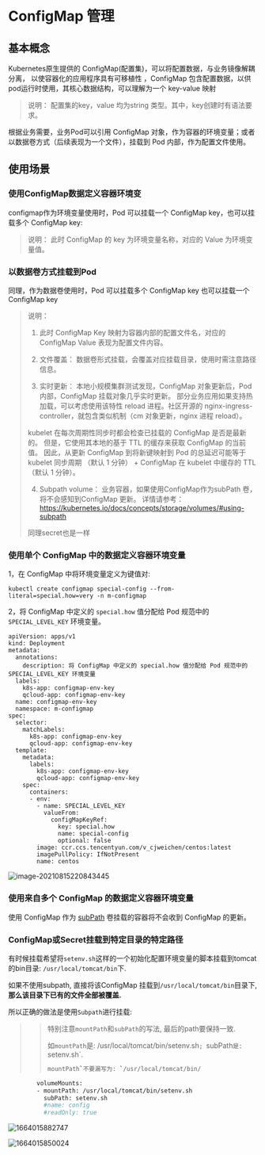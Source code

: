 # ConfigMap 管理

## 基本概念

Kubernetes原生提供的 ConfigMap(配置集)，可以将配置数据，与业务镜像解耦分离， 以使容器化的应用程序具有可移植性 ，ConfigMap 包含配置数据，以供pod运行时使用，其核心数据结构，可以理解为一个 key-value 映射

> 说明：
> 配置集的key，value 均为string 类型。其中，key创建时有语法要求。

根据业务需要，业务Pod可以引用 ConfigMap 对象，作为容器的环境变量；或者以数据卷方式（后续表现为一个文件），挂载到 Pod 内部，作为配置文件使用。

## 使用场景

### 使用ConfigMap数据定义容器环境变

configmap作为环境变量使用时，Pod 可以挂载一个 ConfigMap key，也可以挂载多个 ConfigMap key:

> 说明：
> 此时 ConfigMap 的 key 为环境变量名称，对应的 Value 为环境变量值。



### 以数据卷方式挂载到Pod

同理，作为数据卷使用时，Pod 可以挂载多个 ConfigMap key 也可以挂载一个ConfigMap key

> 说明：
>
> 1. 此时 ConfigMap Key 映射为容器内部的配置文件名，对应的 ConfigMap Value 表现为配置文件内容。
>
> 2. 文件覆盖：
> 数据卷形式挂载，会覆盖对应挂载目录，使用时需注意路径信息。
>
> 3. 实时更新：
> 本地小规模集群测试发现，ConfigMap 对象更新后，Pod 内部，ConfigMap 挂载对象几乎实时更新。
> 部分业务应用如果支持热加载，可以考虑使用该特性 reload 进程。社区开源的 nginx-ingress-controller，就包含类似机制（cm 对象更新，nginx 进程 reload）。
>
> kubelet 在每次周期性同步时都会检查已挂载的 ConfigMap 是否是最新的。 但是，它使用其本地的基于 TTL 的缓存来获取 ConfigMap 的当前值。 因此，从更新 ConfigMap 到将新键映射到 Pod 的总延迟可能等于 kubelet 同步周期 （默认 1 分钟） + ConfigMap 在 kubelet 中缓存的 TTL（默认 1 分钟）。 
>
> 4. Subpath volume：
>     业务容器，如果使用ConfigMap作为subPath 卷，将不会感知到ConfigMap 更新。
>     详情请参考：https://kubernetes.io/docs/concepts/storage/volumes/#using-subpath
>
>   同理secret也是一样





### 使用单个 ConfigMap 中的数据定义容器环境变量

1，在 ConfigMap 中将环境变量定义为键值对:

```
kubectl create configmap special-config --from-literal=special.how=very -n m-configmap 
```

2，将 ConfigMap 中定义的 `special.how` 值分配给 Pod 规范中的 `SPECIAL_LEVEL_KEY` 环境变量。

```
apiVersion: apps/v1
kind: Deployment
metadata:
  annotations:
    description: 将 ConfigMap 中定义的 special.how 值分配给 Pod 规范中的 SPECIAL_LEVEL_KEY 环境变量
  labels:
    k8s-app: configmap-env-key
    qcloud-app: configmap-env-key
  name: configmap-env-key
  namespace: m-configmap
spec:
  selector:
    matchLabels:
      k8s-app: configmap-env-key
      qcloud-app: configmap-env-key
  template:
    metadata:
      labels:
        k8s-app: configmap-env-key
        qcloud-app: configmap-env-key
    spec:
      containers:
      - env:
        - name: SPECIAL_LEVEL_KEY
          valueFrom:
            configMapKeyRef:
              key: special.how
              name: special-config
              optional: false
        image: ccr.ccs.tencentyun.com/v_cjweichen/centos:latest
        imagePullPolicy: IfNotPresent
        name: centos
```

![image-20210815220843445](https://chen1900s-1257020962.cos.ap-chongqing.myqcloud.com/my-blog/image/202305042139971.png)

### 使用来自多个 ConfigMap 的数据定义容器环境变量

 使用 ConfigMap 作为 [subPath](https://kubernetes.io/zh-cn/docs/concepts/storage/volumes#using-subpath) 卷挂载的容器将不会收到 ConfigMap 的更新。











### ConfigMap或Secret挂载到特定目录的特定路径

有时候挂载希望将`setenv.sh`这样的一个初始化配置环境变量的脚本挂载到tomcat的bin目录: `/usr/local/tomcat/bin`下.

如果不使用subpath, 直接将该ConfigMap 挂载到`/usr/local/tomcat/bin`目录下, **那么该目录下已有的文件全部被覆盖.**

所以正确的做法是使用`Subpath`进行挂载:

> >特别注意`mountPath`和`subPath`的写法, 最后的path要保持一致.
> >
> >如`mountPath`是: /usr/local/tomcat/bin/setenv.sh`; `subPath`是: `setenv.sh`.
> >
> >```bash
> >mountPath`不要漏写为: `/usr/local/tomcat/bin/
> >```

```bash
        volumeMounts:
        - mountPath: /usr/local/tomcat/bin/setenv.sh
          subPath: setenv.sh
          #name: config
          #readOnly: true
```

![1664015882747](https://chen1900s-1257020962.cos.ap-chongqing.myqcloud.com/my-blog/image/202305042139021.png)

![1664015850024](https://chen1900s-1257020962.cos.ap-chongqing.myqcloud.com/my-blog/image/202305042139064.png)